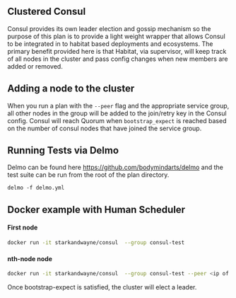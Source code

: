  ## Clustered Consul

Consul provides its own leader election and gossip mechanism so the purpose of this plan is to provide a light weight wrapper that allows Consul to be integrated in to habitat based deployments and ecosystems. The primary benefit provided here is that Habitat, via supervisor, will keep track of all nodes in the cluster and pass config changes when new members are added or removed.


## Adding a node to the cluster

When you run a plan with the `--peer`  flag and the appropriate service group,  all other nodes in the group will be added to the join/retry key in the Consul config. Consul will reach Quorum when `bootstrap_expect` is reached based on the number of consul nodes that have joined the service group.

## Running Tests via Delmo
Delmo can be found here https://github.com/bodymindarts/delmo and the test suite can be run
from the root of the plan directory.

`delmo -f delmo.yml`

## Docker example with Human Scheduler
#### First node
```bash
docker run -it starkandwayne/consul  --group consul-test
```

#### nth-node node
```bash
docker run -it starkandwayne/consul  --group consul-test --peer <ip of node 1>
```

Once bootstrap-expect is satisfied, the cluster will elect a leader.
